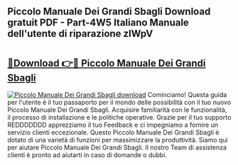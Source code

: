 ## Piccolo Manuale Dei Grandi Sbagli Download gratuit PDF - Part-4W5 Italiano Manuale dell'utente di riparazione zIWpV

# <h2><a href="http://df9cqxv.blite.top/?on=Piccolo+Manuale+Dei+Grandi+Sbagli">🔗Download 👉🔴 Piccolo Manuale Dei Grandi Sbagli</a></h2>

[![Piccolo Manuale Dei Grandi Sbagli download](https://i.imgur.com/lujVjoI.png)](http://df9cqxv.blite.top/?on=Piccolo+Manuale+Dei+Grandi+Sbagli)
Cominciamo! Questa guida per l'utente è il tuo passaporto per il mondo delle possibilità con il tuo nuovo Piccolo Manuale Dei Grandi Sbagli. Acquisire familiarità con le funzionalità, il processo di installazione e le politiche operative. Grazie per il tuo supporto REDDDDDDD apprezziamo il tuo Feedback e ci impegniamo a fornire un servizio clienti eccezionale. Questo Piccolo Manuale Dei Grandi Sbagli è dotato di una varietà di funzioni per massimizzare la produttività. Siamo qui per aiutare Piccolo Manuale Dei Grandi Sbagli. Il nostro Team di assistenza clienti è pronto ad aiutarti in caso di domande o dubbi.
